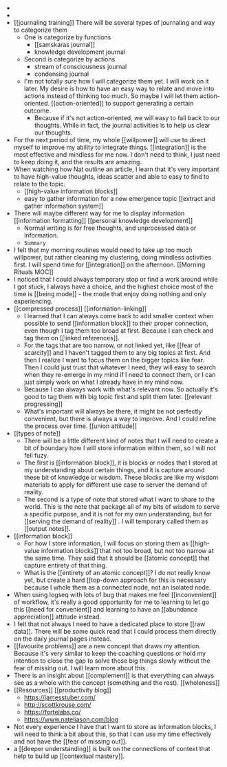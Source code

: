 - 
- 
- [[journaling training]] There will be several types of journaling and way to categorize them
    - One is categorize by functions
        - [[samskaras journal]]
        - knowledge development journal
    - Second is categorize by actions
        - stream of consciousness journal
        - condensing journal
    - I'm not totally sure how I will categorize them yet. I will work on it later. My desire is how to have an easy way to relate and move into actions instead of thinking too much. So maybe I will let them action-oriented. [[action-oriented]] to support generating a certain outcome.
        - Because if it's not action-oriented, we will easy to fall back to our thoughts. While in fact, the journal activities is to help us clear our thoughts.
- For the next period of time, my whole [[willpower]] will use to direct myself to improve my ability to integrate things. [[integration]] is the most effective and mindless for me now. I don't need to think, I just need to keep doing it, and the results are amazing.
- When watching how Nat outline an article, I learn that it's very important to have high-value thoughts, ideas scatter and able to easy to find to relate to the topic.
    - [[high-value information blocks]]
    - easy to gather information for a new emergence topic [[extract and gather information system]]
- There will maybe different way for me to display information [[information formatting]] [[personal knowledge development]]
    - Normal writing is for free thoughts, and unprocessed data or information.
    - `Summary`
- I felt that my morning routines would need to take up too much willpower, but rather cleaning my clustering, doing mindless activities first. I will spend time for [[integration]] on the afternoon. [[Morning Rituals MOC]]
- I noticed that I could always temporary stop or find a work around while I got stuck, I always have a choice, and the highest choice most of the time is [[being mode]] - the mode that enjoy doing nothing and only experiencing.
- [[compressed process]] [[information-linking]]
    - I learned that I can always come back to add smaller context when possible to send [[information block]] to their proper connection, even though I tag them too broad at first. Because I can check and tag them on [[linked references]].
    - For the tags that are too narrow, or not linked yet, like [[fear of scarcity]] and I haven't tagged them to any big topics at first. And then I realize I want to focus them on the bigger topics like fear. Then I could just trust that whatever I need, they will easy to search when they re-emerge in my mind if I need to connect them, or I can just simply work on what I already have in my mind now.
    - Because I can always work with what's relevant now. So actually it's good to tag them with big topic first and split them later. [[relevant progressing]]
    - What's important will always be there, it might be not perfectly convenient, but there is always a way to improve. And I could refine the process over time. [[union attitude]]
- [[types of note]]
    - There will be a little different kind of notes that I will need to create a bit of boundary how I will store information within them, so I will not fell fuzy.
    - The first is [[information block]], it is blocks or nodes that I stored at my understanding about certain things, and it is capture around these bit of knowledge or wisdom. These blocks are like my wisdom materials to apply for different use case to server the demand of reality.
    - The second is a type of note that stored what I want to share to the world. This is the note that package all of my bits of wisdom to serve a specific purpose, and it is not for my own understanding, but for [[serving the demand of reality]] . I will temporary called them as [[output notes]].
- [[information block]]
    - For how I store information, I will focus on storing them as [[high-value information blocks]] that not too broad, but not too narrow at the same time. They said that it should be [[atomic concept]] that capture entirety of that thing.
    - What is the [[entirety of an atomic concept]]? I do not really know yet, but create a hard [[top-down approach for this is necessary because I whole them as a connected node, not an isolated node.
- When using logseq with lots of bug that makes me feel [[inconvenient]] of workflow, it's really a good opportunity for me to learning to let go this [[need for convenient]] and learning to have an [[abundance appreciation]] attitude instead.
- I felt that not always I need to have a dedicated place to store [[raw data]]. There will be some quick read that I could process them directly on the daily journal pages instead.
- [[favourite problems]] are a new concept that draws my attention. Because it's very similar to keep the coaching questions or hold my intention to close the gap to solve those big things slowly without the fear of missing out. I will learn more about this.
- There is an insight about [[complement]] is that everything can always see as a whole with the concept (something and the rest). [[wholeness]]
- [[Resources]] [[productivity blog]]
    - https://jamesstuber.com/
    - http://scottkrouse.com/
    - https://fortelabs.co/
    - https://www.nateliason.com/blog
- Not every experience I have that I want to store as information blocks, I will need to think a bit about this, so that I can use my time effectively and not have the [[fear of missing out]].
- a [[deeper understanding]] is built on the connections of context that help to build up [[contextual mastery]].
